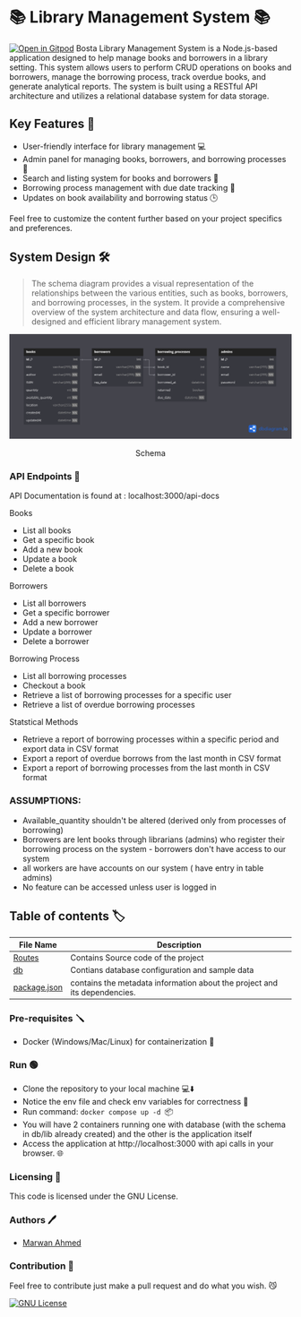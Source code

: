# 📚 Library Management System 📚

[![Open in Gitpod](https://gitpod.io/button/open-in-gitpod.svg)](https://gitpod.io/#https://github.com/XMaroRadoX/library-managment-backend)
Bosta Library Management System is a Node.js-based application designed to help manage books and borrowers in a library setting. This system allows users to perform CRUD operations on books and borrowers, manage the borrowing process, track overdue books, and generate analytical reports. The system is built using a RESTful API architecture and utilizes a relational database system for data storage.

## Key Features 🔑

- User-friendly interface for library management 💻
- Admin panel for managing books, borrowers, and borrowing processes 🚀
- Search and listing system for books and borrowers 🔎
- Borrowing process management with due date tracking 📅
- Updates on book availability and borrowing status 🕒

Feel free to customize the content further based on your project specifics and preferences.

## System Design 🛠️

> The schema diagram provides a visual representation of the relationships between the various entities, such as books, borrowers, and borrowing processes, in the system. It provide a comprehensive overview of the system architecture and data flow, ensuring a well-designed and efficient library management system.

<p align="center" width="100%">
<img src="docs/data_docs/schema.png">
</p>
<p align="center" width="100%">
Schema
</p>

### API Endpoints 🔌

API Documentation is found at : localhost:3000/api-docs

Books

-  List all books
- Get a specific book
- Add a new book
- Update a book
- Delete a book

Borrowers

-  List all borrowers
- Get a specific borrower
- Add a new borrower
- Update a borrower
- Delete a borrower

Borrowing Process

- List all borrowing processes
- Checkout a book
- Retrieve a list of borrowing processes for a specific user
- Retrieve a list of overdue borrowing processes

Statstical Methods

* Retrieve a report of borrowing processes within a specific period and export data in CSV format
* Export a report of overdue borrows from the last month in CSV format
* Export a report of borrowing processes from the last month in CSV format


### ASSUMPTIONS:

- Available_quantity shouldn't be altered (derived only from processes of borrowing)
- Borrowers are lent books through librarians (admins) who register their borrowing process on the system - borrowers don't have access to our system
- all workers are have accounts on our system ( have entry in table admins)
- No feature can be accessed unless user is logged in

## Table of contents 🏷

| File Name                                                                                   | Description                                                               |
| ------------------------------------------------------------------------------------------- | ------------------------------------------------------------------------- |
| [Routes](https://github.com/XMaroRadoX/library-managment-backend/tree/main/routes)             | Contains Source code of the project                                       |
| [db](https://github.com/XMaroRadoX/library-managment-backend/tree/main/db/lib)                 | Contians database configuration and sample data                           |
| [package.json](https://github.com/XMaroRadoX/library-managment-backend/blob/main/package.json) | contains the metadata information about the project and its dependencies. |

### Pre-requisites :screwdriver:

- Docker (Windows/Mac/Linux) for containerization 🐳

### Run :green_circle:

- Clone the repository to your local machine 💻⬇️
- Notice the env file and check env variables for correctness 📝
- Run command: `docker compose up -d `📦
- You will have 2 containers running one with database (with the schema in db/lib already created) and the other is the application itself
- Access the application at http://localhost:3000 with api calls in your browser. 🌐

### Licensing 📝

This code is licensed under the GNU License.

### Authors 🖊

- [Marwan Ahmed](https://github.com/XMaroRadoX)

### Contribution 🥂

Feel free to contribute just make a pull request and do what you wish. 😼

[![GNU License](https://img.shields.io/badge/license-GNU-blue.svg?style=flat-square)](https://www.gnu.org/licenses/gpl-3.0.html)
